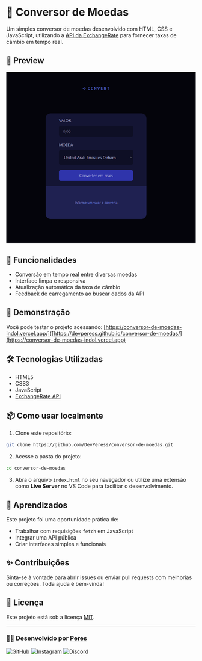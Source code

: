 # 💱 Conversor de Moedas

Um simples conversor de moedas desenvolvido com HTML, CSS e JavaScript, utilizando a [API da ExchangeRate](https://www.exchangerate-api.com/) para fornecer taxas de câmbio em tempo real.

## 📸 Preview

![preview](./preview.png)

## 🚀 Funcionalidades

- Conversão em tempo real entre diversas moedas
- Interface limpa e responsiva
- Atualização automática da taxa de câmbio
- Feedback de carregamento ao buscar dados da API

## 🧪 Demonstração

Você pode testar o projeto acessando: [https://conversor-de-moedas-indol.vercel.app/]([https://devperess.github.io/conversor-de-moedas/](https://conversor-de-moedas-indol.vercel.app)

## 🛠️ Tecnologias Utilizadas

- HTML5
- CSS3
- JavaScript
- [ExchangeRate API](https://www.exchangerate-api.com/)

## 📦 Como usar localmente

1. Clone este repositório:

```bash
git clone https://github.com/DevPeress/conversor-de-moedas.git
```

2. Acesse a pasta do projeto:

```bash
cd conversor-de-moedas
```

3. Abra o arquivo `index.html` no seu navegador ou utilize uma extensão como **Live Server** no VS Code para facilitar o desenvolvimento.

## 🧠 Aprendizados

Este projeto foi uma oportunidade prática de:

- Trabalhar com requisições `fetch` em JavaScript
- Integrar uma API pública
- Criar interfaces simples e funcionais

## ✨ Contribuições

Sinta-se à vontade para abrir issues ou enviar pull requests com melhorias ou correções. Toda ajuda é bem-vinda!

## 📄 Licença

Este projeto está sob a licença [MIT](LICENSE).

---

### 👨‍💻 Desenvolvido por [Peres](https://www.linkedin.com/in/devperes)

[![GitHub](https://img.shields.io/badge/GitHub-xPeres-181717?style=for-the-badge&logo=github)](https://github.com/xPeres)
[![Instagram](https://img.shields.io/badge/@fah.peres-E4405F?style=for-the-badge&logo=instagram&logoColor=white)](https://instagram.com/fah.peres)
[![Discord](https://img.shields.io/badge/PeresDev-5865F2?style=for-the-badge&logo=discord&logoColor=white)](#)
